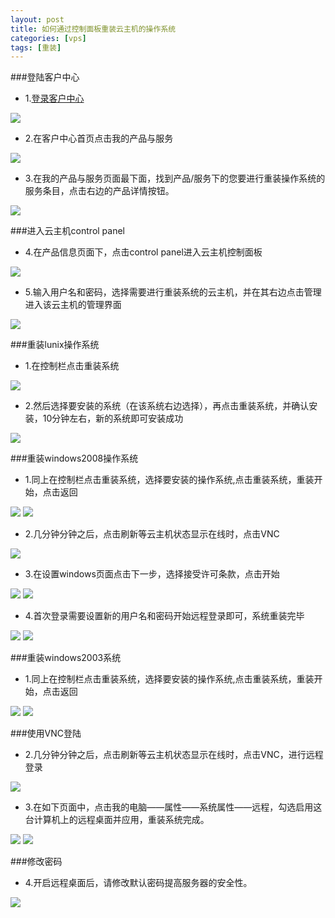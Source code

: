 ```yaml
---
layout: post
title: 如何通过控制面板重装云主机的操作系统
categories: [vps]
tags: [重装]
---
```

###登陆客户中心
* 1.[登录客户中心](http://portal.51hosting.com)

![][1]

* 2.在客户中心首页点击我的产品与服务

![][2]

* 3.在我的产品与服务页面最下面，找到产品/服务下的您要进行重装操作系统的服务条目，点击右边的产品详情按钮。

![][3]

###进入云主机control panel

* 4.在产品信息页面下，点击control panel进入云主机控制面板

![][4]

* 5.输入用户名和密码，选择需要进行重装系统的云主机，并在其右边点击管理进入该云主机的管理界面

![][5]

###重装lunix操作系统

* 1.在控制栏点击重装系统

![][6]

* 2.然后选择要安装的系统（在该系统右边选择），再点击重装系统，并确认安装，10分钟左右，新的系统即可安装成功

![][7]

###重装windows2008操作系统
* 1.同上在控制栏点击重装系统，选择要安装的操作系统,点击重装系统，重装开始，点击返回

![][8]
![][9]

* 2.几分钟分钟之后，点击刷新等云主机状态显示在线时，点击VNC

![][10]

* 3.在设置windows页面点击下一步，选择接受许可条款，点击开始

![][11]
![][12]

* 4.首次登录需要设置新的用户名和密码开始远程登录即可，系统重装完毕

![][13]
![][14]

###重装windows2003系统

* 1.同上在控制栏点击重装系统，选择要安装的操作系统,点击重装系统，重装开始，点击返回

![][15]
![][16]

###使用VNC登陆

* 2.几分钟分钟之后，点击刷新等云主机状态显示在线时，点击VNC，进行远程登录

![][17]


* 3.在如下页面中，点击我的电脑——属性——系统属性——远程，勾选启用这台计算机上的远程桌面并应用，重装系统完成。

![][18]
![][19]

###修改密码

* 4.开启远程桌面后，请修改默认密码提高服务器的安全性。

![][20]

[1]:http://voga.emagineconcept.com/caicai/plesk11/m1.jpg
[2]:http://voga.emagineconcept.com/caicai/plesk11/m2.jpg
[3]:http://voga.emagineconcept.com/caicai/plesk11/m3.jpg
[4]:http://voga.emagineconcept.com/caicai/plesk11/m4.jpg
[5]:http://voga.emagineconcept.com/caicai/plesk11/m5.jpg
[6]:http://voga.emagineconcept.com/caicai/plesk11/m6.jpg
[7]:http://voga.emagineconcept.com/caicai/plesk11/m7.jpg
[8]:http://voga.emagineconcept.com/caicai/plesk11/m8.jpg
[9]:http://voga.emagineconcept.com/caicai/plesk11/m9.jpg
[10]:http://voga.emagineconcept.com/caicai/plesk11/m10.jpg
[11]:http://voga.emagineconcept.com/caicai/plesk11/m11.jpg
[12]:http://voga.emagineconcept.com/caicai/plesk11/m12.jpg
[13]:http://voga.emagineconcept.com/caicai/plesk11/m13.jpg
[14]:http://voga.emagineconcept.com/caicai/plesk11/m14.jpg
[15]:http://voga.emagineconcept.com/caicai/plesk11/m15.jpg
[16]:http://voga.emagineconcept.com/caicai/plesk11/m16.jpg
[17]:http://voga.emagineconcept.com/caicai/plesk11/m17.jpg
[18]:http://voga.emagineconcept.com/caicai/plesk11/m18.jpg
[19]:http://voga.emagineconcept.com/caicai/plesk11/x1.jpg
[20]:http://voga.emagineconcept.com/caicai/knowledgebase/win2003psd.jpg


